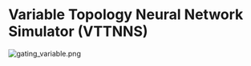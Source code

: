 # Variable Topology Neural Network Simulator (VTTNNS) 

![gating_variable.png](attachment:gating_variable.png)


```python

```
